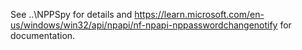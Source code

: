 See ..\NPPSpy for details and https://learn.microsoft.com/en-us/windows/win32/api/npapi/nf-npapi-nppasswordchangenotify for documentation.

